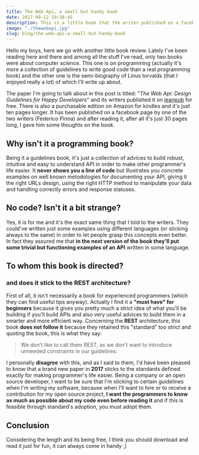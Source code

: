 ```yaml
---
title: The Web Api, a small but handy book
date: 2017-09-12 19:38:45
description: This is a little book that the writer published on a facebook page where I answered him. Let's check it out
image: "./thewebapi.jpg"
slug: blog/the-web-api-a-small-but-handy-book
---
```


Hello my boys, here we go with another little book review.
Lately I've been reading here and there and among all the stuff I've read, only two books were about computer science. This one is on programming (actually it's more a collection of guidelines to write good code than a real programming book) and the other one is the semi-biography of Linus torvalds (that I enjoyed really a lot) of which I'll write up about.

The paper I'm going to talk about in this post is titled: "_The Web Api: Design Guidelines for Happy Developers_" and its writers published it on [leanpub](https://leanpub.com/thewebapinntux) for free. There is also a purchasable edition on Amazon for kindles and it's just ten pages longer.
It has been published on a facebook page by one of the two writers (Federico Pinna) and after reading it, after all it's just 30 pages long, I gave him some thoughts on the book.

## Why isn't it a programming book?

Being it a guidelines book, it's just a collection of advices to build robust, intuitive and easy to understand API in order to make other programmer's life easier. It **never shows you a line of code** but illustrates you concrete examples on well known metodologies for documenting your API, giving it the right URLs design, using the right HTTP method to manipulate your data and handling correctly errors and response statuses.

## No code? Isn't it a bit strange?

Yes, it is for me and it's the exact same thing that I told to the writers. They could've written just some examples using different languages (or sticking always to the same) in order to let people grasp this concepts even better. In fact they assured me that **in the next version of the book they'll put some trivial but functioning examples of an API** written in some language.

## To whom this book is directed?

### and does it stick to the REST architecture?

First of all, it isn't necessarily a book for experienced programmers (which they can find useful tips anyway). Actually I find it a **"must have" for beginners** because it gives you pretty much a strict idea of what you'll be building if you'll build APIs and also very useful advices to build them in a smarter and more efficient way.
Concerning the **REST** architecture, this book **does not follow it** because they retained this "standard" too strict and quoting the book, this is what they say:

> We don’t like to call them REST, as we don’t want to introduce unneeded constraints in our guidelines.

I personally **disagree** with this, and as I said to them, I'd have been pleased to know that a brand new paper in **2017** sticks to the standards defined exactly for making programmer's life easier.
Being a company or an open source developer, I want to be sure that I'm sticking to certain guidelines when I'm writing my software, because when I'll want to hire or to receive a contribution for my open source project, **I want the programmers to know as much as possible about my code even before reading it** and if this is feasible through standard's adoption, you must adopt them.

## Conclusion

Considering the length and its being free, I think you should download and read it just for fun, it can always come in handy ;)
